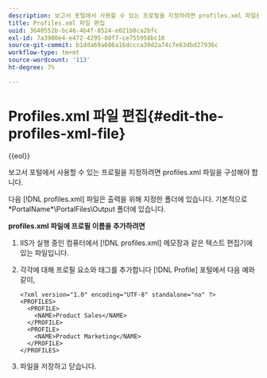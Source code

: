 ```yaml
---
description: 보고서 포털에서 사용할 수 있는 프로필을 지정하려면 profiles.xml 파일을 구성해야 합니다.
title: Profiles.xml 파일 편집
uuid: 3640552b-bc46-4b4f-8524-e021b0ca2bfc
exl-id: 7a3900e4-e472-4295-80f7-ce755958bc18
source-git-commit: b1dda69a606a16dccca30d2a74c7e63dbd27936c
workflow-type: tm+mt
source-wordcount: '113'
ht-degree: 7%

---
```


# Profiles.xml 파일 편집{#edit-the-profiles-xml-file}

{{eol}}

보고서 포털에서 사용할 수 있는 프로필을 지정하려면 profiles.xml 파일을 구성해야 합니다.

다음 [!DNL profiles.xml] 파일은 출력을 위해 지정한 폴더에 있습니다. 기본적으로 \*PortalName*\PortalFiles\Output 폴더에 있습니다.

**profiles.xml 파일에 프로필 이름을 추가하려면**

1. IIS가 실행 중인 컴퓨터에서 [!DNL profiles.xml] 메모장과 같은 텍스트 편집기에 있는 파일입니다.
1. 각각에 대해 프로필 요소와 태그를 추가합니다 [!DNL Profile] 포털에서 다음 예와 같이,

   ```
   <?xml version="1.0" encoding="UTF-8" standalone="no" ?>
   <PROFILES>
     <PROFILE>
       <NAME>Product Sales</NAME>
     </PROFILE>
     <PROFILE>
       <NAME>Product Marketing</NAME>
     </PROFILE>
   </PROFILES>
   ```

1. 파일을 저장하고 닫습니다.
